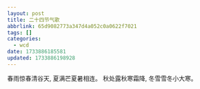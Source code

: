 ```yaml
---
layout: post
title: 二十四节气歌
abbrlink: 65d9082773a347d4a052c0a0622f7021
tags: []
categories:
  - wcd
date: 1733886185581
updated: 1733886198928
---
```


春雨惊春清谷天, 夏满芒夏暑相连。
秋处露秋寒霜降, 冬雪雪冬小大寒。
